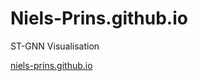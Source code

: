 # Niels-Prins.github.io

ST-GNN Visualisation

[niels-prins.github.io](https://niels-prins.github.io)
